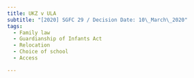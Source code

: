 ```yaml
---
title: UKZ v ULA
subtitle: "[2020] SGFC 29 / Decision Date: 10\_March\_2020"
tags:
  - Family law
  - Guardianship of Infants Act
  - Relocation
  - Choice of school
  - Access

---
```

